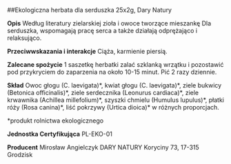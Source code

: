 ##Ekologiczna herbata dla serduszka 25x2g, Dary Natury

**Opis** Według literatury zielarskiej zioła i owoce tworzące mieszankę Dla serduszka, wspomagają pracę serca a także działają odprężająco i relaksująco.

**Przeciwwskazania i interakcje** Ciąża, karmienie piersią.

**Zalecane spożycie** 1 saszetkę herbatki zalać szklanką wrzątku i pozostawić pod przykryciem do zaparzenia na około 10-15 minut. Pić 2 razy dziennie.

**Skład** Owoc głogu (C. laevigata)\*, kwiat głogu (C. laevigata)\*, ziele bukwicy (Betonica officinalis)\*, ziele serdecznika (Leonurus cardiaca)\*, ziele krwawnika (Achillea millefolium)\*, szyszki chmielu (Humulus lupulus)\*, płatki róży (Rosa canina)\*, liść pokrzywy (Urtica dioica)\* w różnych proporcjach.

\*produkt rolnictwa ekologicznego

**Jednostka Certyfikująca** PL-EKO-01

**Producent** Mirosław Angielczyk DARY NATURY
Koryciny 73, 17-315 Grodzisk
